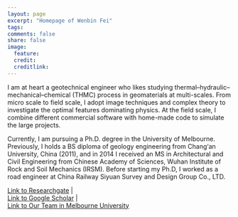 ```yaml
---
layout: page
excerpt: "Homepage of Wenbin Fei"
tags: 
comments: false
share: false
image:
  feature: 
  credit: 
  creditlink: 
---
```


I am at heart a geotechnical engineer who likes studying thermal–hydraulic–mechanical–chemical (THMC) process in geomaterials at multi-scales. From micro scale to field scale, I adopt image techniques and complex theory to investigate the optimal features dominating physics. At the field scale, I combine different commercial software with home-made code to simulate the large projects.

Currently, I am  pursuing a Ph.D. degree in the University of Melbourne. Previously, I holds a BS diploma of geology engineering from Chang‘an University, China (2011), and in 2014 I received an MS in Architectural and Civil Engineering from Chinese Academy of Sciences, Wuhan Institute of Rock and Soil Mechanics (IRSM). Before starting my Ph.D, I worked as a road engineer at China Railway Siyuan Survey and Design Group Co., LTD.

[Link to Researchgate](https://www.researchgate.net/profile/Wenbin_Fei)		|		
[Link to Google Scholar](https://scholar.google.com/citations?user=2ezTbggAAAAJ&hl=en)		|		
[Link to Our Team in Melbourne University](http://pmrl.weebly.com/)

<!--
![PhD resarch topic](images/wenbinfei-research-profile.jpg)
-->
